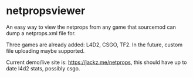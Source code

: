 # netpropsviewer

An easy way to view the netprops from any game that sourcemod can dump a netprops.xml file for.

Three games are already added: L4D2, CSGO, TF2. In the future, custom file uploading maybe supported.

Current demo/live site is: https://jackz.me/netprops, this should have up to date l4d2 stats, possibly csgo.


